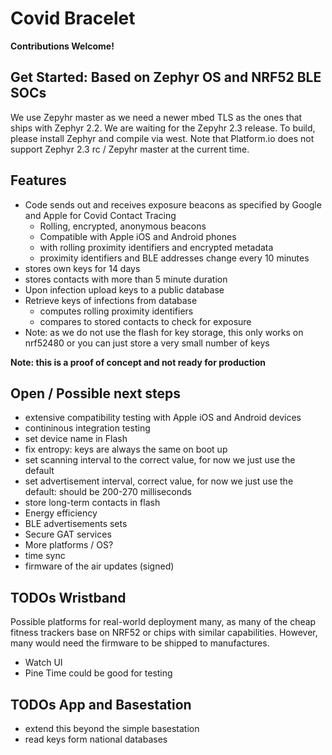 # Covid Bracelet

**Contributions Welcome!**

## Get Started: Based on Zephyr OS and NRF52 BLE SOCs
We use Zepyhr master as we need a newer mbed TLS as the ones that ships with Zephyr 2.2. We are waiting for the Zepyhr 2.3 release. To build, please install Zephyr and compile via west. Note that Platform.io does not support Zephyr 2.3 rc / Zepyhr master at the current time.

## Features
* Code sends out and receives exposure beacons as specified by Google and Apple for Covid Contact Tracing
  * Rolling, encrypted, anonymous beacons 
  * Compatible with Apple iOS and Android phones
  * with rolling proximity identifiers and encrypted metadata
  * proximity identifiers and BLE addresses change every 10 minutes
* stores own keys for 14 days
* stores contacts with more than 5 minute duration
* Upon infection upload keys to a public database
* Retrieve keys of infections from database
  * computes rolling proximity identifiers 
  * compares to stored contacts to check for exposure 
* Note: as we do not use the flash for key storage, this only works on nrf52480 or you can just store a very small number of keys

**Note: this is a proof of concept and not ready for production**

## Open / Possible next steps
* extensive compatibility testing with Apple iOS and Android devices
* contininous integration testing
* set device name in Flash
* fix entropy: keys are always the same on boot up
* set scanning interval to the correct value, for now we just use the default
* set advertisement interval, correct value, for now we just use the default: should be 200-270 milliseconds
* store long-term contacts in flash
* Energy efficiency
* BLE advertisements sets
* Secure GAT services
* More platforms / OS?
* time sync
* firmware of the air updates (signed)

## TODOs Wristband
Possible platforms for real-world deployment many, as many of the cheap fitness trackers base on NRF52 or chips with similar capabilities.
However, many would need the firmware to be shipped to manufactures.
* Watch UI
* Pine Time could be good for testing

## TODOs App and Basestation
* extend this beyond the simple basestation
* read keys form national databases
